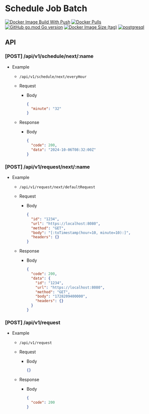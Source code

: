 # Schedule Job Batch

[![Docker Image Build With Push](https://github.com/schedule-job/schedule-job-batch/actions/workflows/docker-image-build-push.yml/badge.svg)](https://github.com/schedule-job/schedule-job-batch/actions/workflows/docker-image-build-push.yml) [![Docker Pulls](https://img.shields.io/docker/pulls/sotaneum/schedule-job-batch?logoColor=fff&logo=docker)](https://hub.docker.com/r/sotaneum/schedule-job-batch) [![GitHub go.mod Go version](https://img.shields.io/github/go-mod/go-version/schedule-job/schedule-job-batch?logo=go&logoColor=fff)](https://go.dev/) [![Docker Image Size (tag)](https://img.shields.io/docker/image-size/sotaneum/schedule-job-batch/latest?logoColor=fff&logo=docker)](https://hub.docker.com/r/sotaneum/schedule-job-batch) [![postgresql](https://img.shields.io/badge/14_or_higher-blue?logo=postgresql&logoColor=fff&label=PostgreSQL)](https://www.postgresql.org/)

## API

### [POST] /api/v1/schedule/next/:name

- Example

  - `/api/v1/schedule/next/everyHour`
  - Request

    - Body

      ```json
      {
        "minute": "32"
      }
      ```

  - Response

    - Body

      ```json
      {
        "code": 200,
        "data": "2024-10-06T08:32:00Z"
      }
      ```

### [POST] /api/v1/request/next/:name

- Example

  - `/api/v1/request/next/defaultRequest`
  - Request

    - Body

      ```json
      {
        "id": "1234",
        "url": "https://localhost:8080",
        "method": "GET",
        "body": "[:toTimestamp(hour=10, minute=10):]",
        "headers": {}
      }
      ```

  - Response

    - Body

      ```json
      {
        "code": 200,
        "data": {
          "id": "1234",
          "url": "https://localhost:8080",
          "method": "GET",
          "body": "1728209400000",
          "headers": {}
        }
      }
      ```

### [POST] /api/v1/request

- Example

  - `/api/v1/request`
  - Request

    - Body

      ```json
      {}
      ```

  - Response

    - Body

      ```json
      {
        "code": 200
      }
      ```
